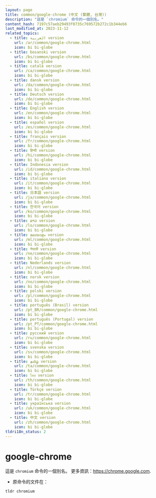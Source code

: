 ```yaml
---
layout: page
title: common/google-chrome (中文 (繁體, 台灣))
description: "這是 `chromium` 命令的一個別名。"
content_hash: 7197c57aeb29493f0735c769572b272c1b344eb6
last_modified_at: 2023-11-12
related_topics:
  - title: العربية version
    url: /ar/common/google-chrome.html
    icon: bi bi-globe
  - title: bosanski version
    url: /bs/common/google-chrome.html
    icon: bi bi-globe
  - title: català version
    url: /ca/common/google-chrome.html
    icon: bi bi-globe
  - title: dansk version
    url: /da/common/google-chrome.html
    icon: bi bi-globe
  - title: Deutsch version
    url: /de/common/google-chrome.html
    icon: bi bi-globe
  - title: English version
    url: /en/common/google-chrome.html
    icon: bi bi-globe
  - title: español version
    url: /es/common/google-chrome.html
    icon: bi bi-globe
  - title: français version
    url: /fr/common/google-chrome.html
    icon: bi bi-globe
  - title: हिन्दी version
    url: /hi/common/google-chrome.html
    icon: bi bi-globe
  - title: Indonesia version
    url: /id/common/google-chrome.html
    icon: bi bi-globe
  - title: italiano version
    url: /it/common/google-chrome.html
    icon: bi bi-globe
  - title: 日本語 version
    url: /ja/common/google-chrome.html
    icon: bi bi-globe
  - title: 한국어 version
    url: /ko/common/google-chrome.html
    icon: bi bi-globe
  - title: ລາວ version
    url: /lo/common/google-chrome.html
    icon: bi bi-globe
  - title: മലയാളം version
    url: /ml/common/google-chrome.html
    icon: bi bi-globe
  - title: नेपाली version
    url: /ne/common/google-chrome.html
    icon: bi bi-globe
  - title: Nederlands version
    url: /nl/common/google-chrome.html
    icon: bi bi-globe
  - title: norsk version
    url: /no/common/google-chrome.html
    icon: bi bi-globe
  - title: polski version
    url: /pl/common/google-chrome.html
    icon: bi bi-globe
  - title: português (Brasil) version
    url: /pt_BR/common/google-chrome.html
    icon: bi bi-globe
  - title: português (Portugal) version
    url: /pt_PT/common/google-chrome.html
    icon: bi bi-globe
  - title: русский version
    url: /ru/common/google-chrome.html
    icon: bi bi-globe
  - title: svenska version
    url: /sv/common/google-chrome.html
    icon: bi bi-globe
  - title: தமிழ் version
    url: /ta/common/google-chrome.html
    icon: bi bi-globe
  - title: ไทย version
    url: /th/common/google-chrome.html
    icon: bi bi-globe
  - title: Türkçe version
    url: /tr/common/google-chrome.html
    icon: bi bi-globe
  - title: українська version
    url: /uk/common/google-chrome.html
    icon: bi bi-globe
  - title: 中文 version
    url: /zh/common/google-chrome.html
    icon: bi bi-globe
tldri18n_status: 2
---
```

# google-chrome

這是 `chromium` 命令的一個別名。
更多資訊：<https://chrome.google.com>.

- 原命令的文件在：

`tldr chromium`
